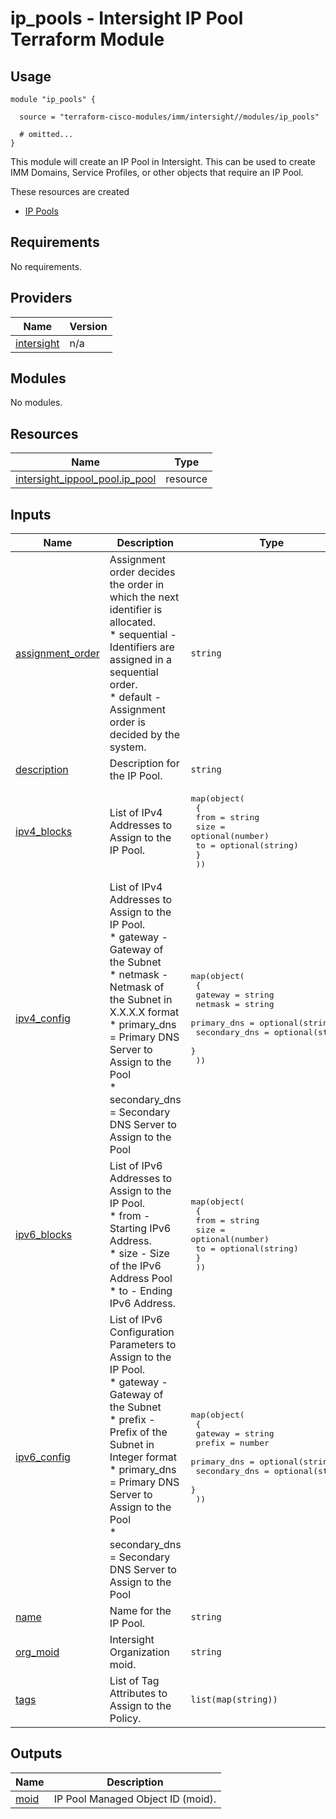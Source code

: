 # ip_pools - Intersight IP Pool Terraform Module

## Usage

```hcl
module "ip_pools" {

  source = "terraform-cisco-modules/imm/intersight//modules/ip_pools"

  # omitted...
}
```

This module will create an IP Pool in Intersight.  This can be used to create IMM Domains, Service Profiles, or other objects that require an IP Pool.  

These resources are created

* [IP Pools](https://registry.terraform.io/providers/CiscoDevNet/intersight/latest/docs/resources/ippool_pool)

<!-- BEGINNING OF PRE-COMMIT-TERRAFORM DOCS HOOK -->
## Requirements

No requirements.

## Providers

| Name | Version |
|------|---------|
| <a name="provider_intersight"></a> [intersight](#provider\_intersight) | n/a |

## Modules

No modules.

## Resources

| Name | Type |
|------|------|
| [intersight_ippool_pool.ip_pool](https://registry.terraform.io/providers/CiscoDevNet/intersight/latest/docs/resources/ippool_pool) | resource |

## Inputs

| Name | Description | Type | Default | Required |
|------|-------------|------|---------|:--------:|
| <a name="input_assignment_order"></a> [assignment\_order](#input\_assignment\_order) | Assignment order decides the order in which the next identifier is allocated.<br>* sequential - Identifiers are assigned in a sequential order.<br>* default - Assignment order is decided by the system. | `string` | `"default"` | no |
| <a name="input_description"></a> [description](#input\_description) | Description for the IP Pool. | `string` | `""` | no |
| <a name="input_ipv4_blocks"></a> [ipv4\_blocks](#input\_ipv4\_blocks) | List of IPv4 Addresses to Assign to the IP Pool. | <pre>map(object(<br>    {<br>      from = string<br>      size = optional(number)<br>      to   = optional(string)<br>    }<br>  ))</pre> | `{}` | no |
| <a name="input_ipv4_config"></a> [ipv4\_config](#input\_ipv4\_config) | List of IPv4 Addresses to Assign to the IP Pool.<br>* gateway - Gateway of the Subnet<br>* netmask - Netmask of the Subnet in X.X.X.X format<br>* primary\_dns = Primary DNS Server to Assign to the Pool<br>* secondary\_dns = Secondary DNS Server to Assign to the Pool | <pre>map(object(<br>    {<br>      gateway       = string<br>      netmask       = string<br>      primary_dns   = optional(string)<br>      secondary_dns = optional(string)<br>    }<br>  ))</pre> | `{}` | no |
| <a name="input_ipv6_blocks"></a> [ipv6\_blocks](#input\_ipv6\_blocks) | List of IPv6 Addresses to Assign to the IP Pool.<br>* from - Starting IPv6 Address.<br>* size - Size of the IPv6 Address Pool<br>* to - Ending IPv6 Address. | <pre>map(object(<br>    {<br>      from = string<br>      size = optional(number)<br>      to   = optional(string)<br>    }<br>  ))</pre> | `{}` | no |
| <a name="input_ipv6_config"></a> [ipv6\_config](#input\_ipv6\_config) | List of IPv6 Configuration Parameters to Assign to the IP Pool.<br>* gateway - Gateway of the Subnet<br>* prefix - Prefix of the Subnet in Integer format<br>* primary\_dns = Primary DNS Server to Assign to the Pool<br>* secondary\_dns = Secondary DNS Server to Assign to the Pool | <pre>map(object(<br>    {<br>      gateway       = string<br>      prefix        = number<br>      primary_dns   = optional(string)<br>      secondary_dns = optional(string)<br>    }<br>  ))</pre> | `{}` | no |
| <a name="input_name"></a> [name](#input\_name) | Name for the IP Pool. | `string` | `"ip_pool"` | no |
| <a name="input_org_moid"></a> [org\_moid](#input\_org\_moid) | Intersight Organization moid. | `string` | n/a | yes |
| <a name="input_tags"></a> [tags](#input\_tags) | List of Tag Attributes to Assign to the Policy. | `list(map(string))` | `[]` | no |

## Outputs

| Name | Description |
|------|-------------|
| <a name="output_moid"></a> [moid](#output\_moid) | IP Pool Managed Object ID (moid). |
<!-- END OF PRE-COMMIT-TERRAFORM DOCS HOOK -->
